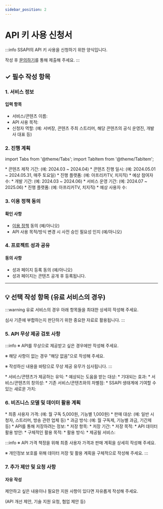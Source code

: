 ```yaml
---
sidebar_position: 2
---
```


# API 키 사용 신청서

:::info
SSAPI의 API 키 사용을 신청하기 위한 양식입니다.

작성 후 [문의하기](/docs/contact/index)를 통해 제출해 주세요.
:::

## ✓ 필수 작성 항목

### 1. 서비스 정보

#### 입력 항목

- 서비스/콘텐츠 이름:
- API 사용 목적:
- 신청자 역할: (예: 서버장, 콘텐츠 주최 스트리머, 해당 콘텐츠의 공식 운영진, 개발사 대표 등)

### 2. 진행 계획

import Tabs from '@theme/Tabs';
import TabItem from '@theme/TabItem';

<Tabs>
  <TabItem value="content" label="콘텐츠 제작">
    * 콘텐츠 제작 기간: (예: 2024.03 ~ 2024.04)
    * 콘텐츠 진행 일시: (예: 2024.05.01 ~ 2024.05.31, 매주 토요일)
    * 진행 플랫폼: (예: 아프리카TV, 치지직)
    * 예상 참여자 수:
  </TabItem>
  <TabItem value="development" label="제품/프로그램 개발">
    * 개발 기간: (예: 2024.03 ~ 2024.06)
    * 서비스 운영 기간: (예: 2024.07 ~ 2025.06)
    * 진행 플랫폼: (예: 아프리카TV, 치지직)
    * 예상 사용자 수:
  </TabItem>
</Tabs>

### 3. 이용 정책 동의

#### 확인 사항

- [이용 정책](https://doc.ssapi.kr/intro/policy) 동의 (예/아니오)
- API 사용 목적/방식 변경 시 사전 승인 필요성 인지 (예/아니오)

### 4. 프로젝트 성과 공유

#### 동의 사항

- 성과 페이지 등록 동의 (예/아니오)
- 성과 페이지는 콘텐츠 공개 후 등록됩니다.

---

## 💡 선택 작성 항목 (유료 서비스의 경우)

:::warning
유료 서비스의 경우 아래 항목들을 최대한 상세히 작성해 주세요.

심사 기준에 부합하는지 판단하기 위한 중요한 자료로 활용됩니다.
:::

### 5. API 무상 제공 검토 사항

:::info
※ API를 무상으로 제공받고 싶은 경우에만 작성해 주세요.

※ 해당 사항이 없는 경우 "해당 없음"으로 작성해 주세요.

※ 작성하신 내용을 바탕으로 무상 제공 유무가 심사됩니다.
:::

<Tabs>
  <TabItem value="benefit" label="다수에게 유익한 서비스/콘텐츠">
    * 서비스/콘텐츠가 제공하는 유익:
    * 예상되는 도움을 받는 대상:
    * 기대되는 효과:
  </TabItem>
  <TabItem value="ecosystem" label="SSAPI 생태계 다양성 증진">
    * 서비스/콘텐츠의 창의성:
    * 기존 서비스/콘텐츠와의 차별점:
    * SSAPI 생태계에 기여할 수 있는 새로운 가치:
  </TabItem>
</Tabs>

### 6. 비즈니스 모델 및 데이터 활용 계획

<Tabs>
  <TabItem value="pricing" label="가격 정책 및 판매 계획">
    * 최종 사용자 가격: (예: 월 구독 5,000원, 기능별 1,000원)
    * 판매 대상: (예: 일반 시청자, 스트리머, 방송 관련 업체 등)
    * 과금 방식: (예: 월 구독제, 기능별 과금, 기간제 등)
  </TabItem>
  <TabItem value="data" label="데이터 저장 및 활용">
    * API를 통해 저장하려는 정보:
      * 저장 항목:
      * 저장 기간:
      * 저장 목적:
    * API 데이터 활용 방안:
      * 구체적인 활용 목적:
      * 활용 방식:
      * 제공될 서비스:
  </TabItem>
</Tabs>

:::info
※ API 가격 책정을 위해 최종 사용자 가격과 판매 계획을 상세히 작성해 주세요.

※ 개인정보 보호를 위해 데이터 저장 및 활용 계획을 구체적으로 작성해 주세요.
:::

### 7. 추가 제안 및 요청 사항

#### 자유 작성

제안하고 싶은 내용이나 필요한 지원 사항이 있다면 자유롭게 작성해 주세요.

(API 개선 제안, 기술 지원 요청, 협업 제안 등)
